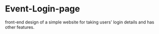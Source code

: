 # Event-Login-page
front-end design of a simple website for taking users' login details and has other features.
